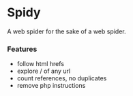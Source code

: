 # Spidy

A web spider for the sake of a web spider.

### Features

- follow html hrefs
- explore / of any url
- count references, no duplicates
- remove php instructions
